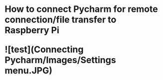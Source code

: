 <h1> How to connect Pycharm for remote connection/file transfer to Raspberry Pi
  
![test](Connecting Pycharm/Images/Settings menu.JPG)
